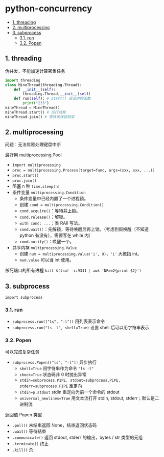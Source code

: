 # python-concurrency

- [1. threading](#1-threading)
- [2. multiprocessing](#2-multiprocessing)
- [3. subprocess](#3-subprocess)
  - [3.1. run](#31-run)
  - [3.2. Popen](#32-popen)

## 1. threading

伪并发，不能加速计算密集任务

```py
import threading
class MineThread(threading.Thread):
    def __init__(self):
        threading.Thread.__init__(self)
    def run(self): # start() 后调用的函数
        print("233")
mineThread = MineThread()
mineThread.start() # 运行线程
mineThread.join() # 等待该线程结束
```

## 2. multiprocessing

问题：无法优雅处理键盘中断

最好用 multiprocessing.Pool

- `import multiprocessing`
- `proc = multiprocessing.Process(target=func, args=(xxx, xxx, ...))`
- `proc.start()`
- `proc.join()`
- 阻塞 n 秒 `time.sleep(n)`
- 条件变量 `multiprocessing.Condition`
  - 条件变量中已经内置了一个进程锁。
  - 创建 `cond = multiprocessing.Condition()`
  - `cond.acquire()`：等待并上锁。
  - `cond.release()`：解锁。
  - `with cond: ...`：类 RAII 写法。
  - `cond.wait()`：先解锁，等待唤醒后再上锁。（考虑到假唤醒（不知道 python 有没有），需要写在 while 内）
  - `cond.notify()`：唤醒一个。
- 共享内存 `multiprocessing.Value`
  - 创建 `num = multiprocessing.Value('i', 0)`，`'i'` 大概指 int。
  - `num.value` 可以当 int 使用。

杀死端口的所有进程 `kill $(lsof -i:9311 | awk 'NR==2{print $2}')`

## 3. subprocess

`import subprocess`

### 3.1. run

- `subprocess.run(["ls", "-l"])` 用列表表示命令
- `subprocess.run("ls -l", shell=True)` 设置 shell 后可以用字符串表示

### 3.2. Popen

可以完成复杂任务

- `subprocess.Popen(["ls", "-l"])` 异步执行
  - `shell=True` 用字符串作为命令 `"ls -l"`
  - `check=True` 状态码非 0 时抛出异常
  - `stdin=subprocess.PIPE, stdout=subprocess.PIPE, stderr=subprocess.PIPE` 重定向
  - `stdin=p.stdout` stdin 重定向为前一个命令的 stdout
  - `universal_newlines=True` 用文本流打开 stdin, stdout, stderr；默认是二进制流

返回值 Popen 类型

- `.poll()` 未结束返回 None，结束返回状态码
- `.wait()` 等待结束
- `.communicate()` 返回 stdout, stderr 的输出，bytes / str 类型的元组
- `.terminate()` 终止
- `.kill()` 杀
